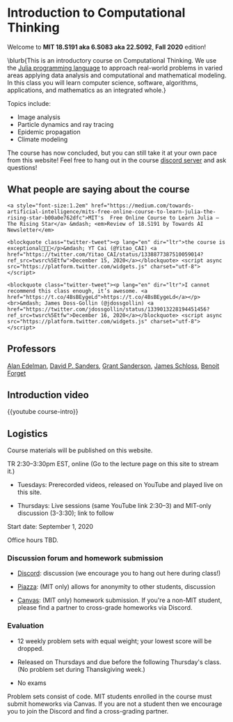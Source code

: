 
# Introduction to Computational Thinking

Welcome to **MIT 18.S191 aka 6.S083 aka 22.S092**, **Fall 2020** edition!

\blurb{This is an introductory course on Computational Thinking. We use the [Julia programming language](http://www.julialang.org) to approach real-world problems in varied areas applying data analysis and computational and mathematical modeling.  In this class you will learn computer science, software, algorithms, applications, and mathematics as an integrated whole.}

Topics include:

- Image analysis
- Particle dynamics and ray tracing
- Epidemic propagation
- Climate modeling


The course has now concluded, but you can still take it at your own pace from this website! Feel free to hang out in the course [discord server](https://discord.gg/Z5qnVf8) and ask questions!

## What people are saying about the course

~~~
<a style="font-size:1.2em" href="https://medium.com/towards-artificial-intelligence/mits-free-online-course-to-learn-julia-the-rising-star-b00a0e762dfc">MIT's  Free Online Course to Learn Julia — The Rising Star</a> &mdash; <em>Review of 18.S191 by Towards AI Newsletter</em>

<blockquote class="twitter-tweet"><p lang="en" dir="ltr">the course is exceptional🎇🎇🎇</p>&mdash; YT Cai (@Yitao_CAI) <a href="https://twitter.com/Yitao_CAI/status/1338877387510059014?ref_src=twsrc%5Etfw">December 15, 2020</a></blockquote> <script async src="https://platform.twitter.com/widgets.js" charset="utf-8"></script>

<blockquote class="twitter-tweet"><p lang="en" dir="ltr">I cannot recommend this class enough, it’s awesome. <a href="https://t.co/4BsBEygeLd">https://t.co/4BsBEygeLd</a></p><br>&mdash; James Doss-Gollin (@jdossgollin) <a href="https://twitter.com/jdossgollin/status/1339013228194451456?ref_src=twsrc%5Etfw">December 16, 2020</a></blockquote> <script async src="https://platform.twitter.com/widgets.js" charset="utf-8"></script>
~~~

<!-- 

Please help edit the automatically-generated subtitles in the [lecture transcripts](https://drive.google.com/drive/folders/1ekXz8x78qnq3G-_MhOh6CYgFDbL2G6Vz)!
If you do so, please add punctuation, and please change the colour of the part you edited to a colour other than black, and different from the previous and next sections. -->

## Professors
[Alan Edelman](http://math.mit.edu/~edelman), [David P. Sanders](http://sistemas.fciencias.unam.mx/~dsanders/), [Grant Sanderson](https://www.3blue1brown.com/about), [James Schloss](https://eapsweb.mit.edu/people/jars), [Benoit Forget](https://web.mit.edu/nse/people/faculty/forget.html)

## Introduction video

{{youtube course-intro}}

## Logistics

Course materials will be published on this website.

TR 2:30&ndash;3:30pm EST, online (Go to the lecture page on this site to stream it.)

- Tuesdays: Prerecorded videos, released on YouTube and played live on this site.

- Thursdays: Live sessions (same YouTube link 2:30&ndash;3) and MIT-only discussion (3-3:30); link to follow

Start date: September 1, 2020

Office hours TBD.


### Discussion forum and homework submission
- [Discord](https://discord.gg/Z5qnVf8): discussion (we encourage you to hang out here during class!)

- [Piazza](https://piazza.com/class/kd33x1xnfyq3b1): (MIT only) allows for anonymity to other students, discussion

- [Canvas](https://canvas.mit.edu/courses/5637): (MIT only) homework submission. If you're a non-MIT student, please find a partner to cross-grade homeworks via Discord.


### Evaluation

*   12 weekly problem sets with equal weight; your lowest score will be dropped. 

*   Released on Thursdays and due before the following Thursday's class. (No problem set during Thanskgiving week.)

*   No exams

Problem sets consist of code. MIT students enrolled in the course must submit homeworks via Canvas. If you are not a student then we encourage you to join the Discord and find a cross-grading partner.
